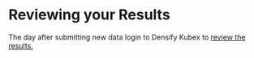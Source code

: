 # Reviewing your Results

The day after submitting new data login to Densify Kubex to [review the results.](../using-kubex/)
